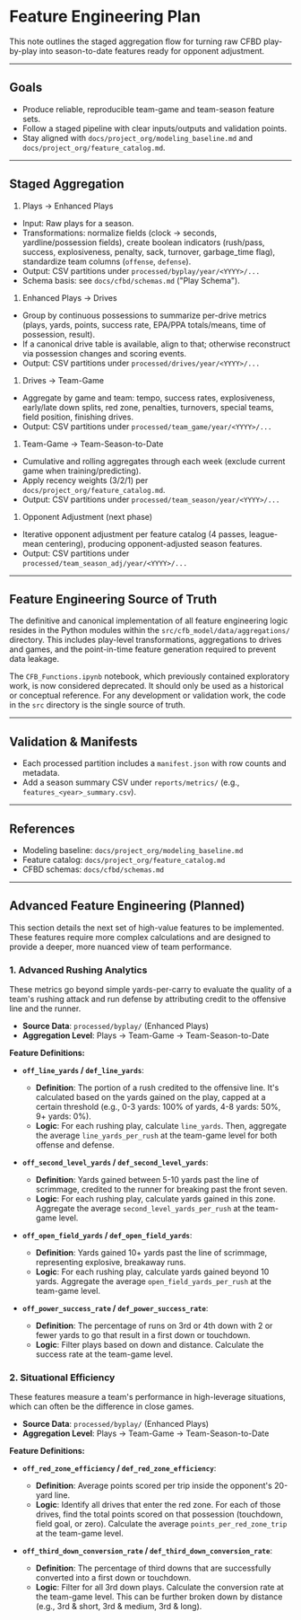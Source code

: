# Feature Engineering Plan

This note outlines the staged aggregation flow for turning raw CFBD play-by-play into
season-to-date features ready for opponent adjustment.

---

## Goals

- Produce reliable, reproducible team-game and team-season feature sets.
- Follow a staged pipeline with clear inputs/outputs and validation points.
- Stay aligned with `docs/project_org/modeling_baseline.md` and `docs/project_org/feature_catalog.md`.

---

## Staged Aggregation

1. Plays → Enhanced Plays

- Input: Raw plays for a season.
- Transformations: normalize fields (clock → seconds, yardline/possession fields), create boolean
  indicators (rush/pass, success, explosiveness, penalty, sack, turnover, garbage_time flag),
  standardize team columns (`offense`, `defense`).
- Output: CSV partitions under `processed/byplay/year/<YYYY>/...`
- Schema basis: see `docs/cfbd/schemas.md` ("Play Schema").

1. Enhanced Plays → Drives

- Group by continuous possessions to summarize per-drive metrics (plays, yards, points, success
  rate, EPA/PPA totals/means, time of possession, result).
- If a canonical drive table is available, align to that; otherwise reconstruct via possession
  changes and scoring events.
- Output: CSV partitions under `processed/drives/year/<YYYY>/...`

1. Drives → Team-Game

- Aggregate by game and team: tempo, success rates, explosiveness, early/late down splits,
  red zone, penalties, turnovers, special teams, field position, finishing drives.
- Output: CSV partitions under `processed/team_game/year/<YYYY>/...`

1. Team-Game → Team-Season-to-Date

- Cumulative and rolling aggregates through each week (exclude current game when training/predicting).
- Apply recency weights (3/2/1) per `docs/project_org/feature_catalog.md`.
- Output: CSV partitions under `processed/team_season/year/<YYYY>/...`

1. Opponent Adjustment (next phase)

- Iterative opponent adjustment per feature catalog (4 passes, league-mean centering), producing
   opponent-adjusted season features.
- Output: CSV partitions under `processed/team_season_adj/year/<YYYY>/...`

---

## Feature Engineering Source of Truth

The definitive and canonical implementation of all feature engineering logic resides in the Python modules within the `src/cfb_model/data/aggregations/` directory. This includes play-level transformations, aggregations to drives and games, and the point-in-time feature generation required to prevent data leakage.

The `CFB_Functions.ipynb` notebook, which previously contained exploratory work, is now considered deprecated. It should only be used as a historical or conceptual reference. For any development or validation work, the code in the `src` directory is the single source of truth.

---

## Validation & Manifests

- Each processed partition includes a `manifest.json` with row counts and metadata.
- Add a season summary CSV under `reports/metrics/` (e.g., `features_<year>_summary.csv`).

---

## References

- Modeling baseline: `docs/project_org/modeling_baseline.md`
- Feature catalog: `docs/project_org/feature_catalog.md`
- CFBD schemas: `docs/cfbd/schemas.md`

---

## Advanced Feature Engineering (Planned)

This section details the next set of high-value features to be implemented. These features require more complex calculations and are designed to provide a deeper, more nuanced view of team performance.

### 1. Advanced Rushing Analytics

These metrics go beyond simple yards-per-carry to evaluate the quality of a team's rushing attack and run defense by attributing credit to the offensive line and the runner.

*   **Source Data**: `processed/byplay/` (Enhanced Plays)
*   **Aggregation Level**: Plays -> Team-Game -> Team-Season-to-Date

**Feature Definitions:**

*   **`off_line_yards` / `def_line_yards`**:
    *   **Definition**: The portion of a rush credited to the offensive line. It's calculated based on the yards gained on the play, capped at a certain threshold (e.g., 0-3 yards: 100% of yards, 4-8 yards: 50%, 9+ yards: 0%).
    *   **Logic**: For each rushing play, calculate `line_yards`. Then, aggregate the average `line_yards_per_rush` at the team-game level for both offense and defense.

*   **`off_second_level_yards` / `def_second_level_yards`**:
    *   **Definition**: Yards gained between 5-10 yards past the line of scrimmage, credited to the runner for breaking past the front seven.
    *   **Logic**: For each rushing play, calculate yards gained in this zone. Aggregate the average `second_level_yards_per_rush` at the team-game level.

*   **`off_open_field_yards` / `def_open_field_yards`**:
    *   **Definition**: Yards gained 10+ yards past the line of scrimmage, representing explosive, breakaway runs.
    *   **Logic**: For each rushing play, calculate yards gained beyond 10 yards. Aggregate the average `open_field_yards_per_rush` at the team-game level.

*   **`off_power_success_rate` / `def_power_success_rate`**:
    *   **Definition**: The percentage of runs on 3rd or 4th down with 2 or fewer yards to go that result in a first down or touchdown.
    *   **Logic**: Filter plays based on down and distance. Calculate the success rate at the team-game level.

### 2. Situational Efficiency

These features measure a team's performance in high-leverage situations, which can often be the difference in close games.

*   **Source Data**: `processed/byplay/` (Enhanced Plays)
*   **Aggregation Level**: Plays -> Team-Game -> Team-Season-to-Date

**Feature Definitions:**

*   **`off_red_zone_efficiency` / `def_red_zone_efficiency`**:
    *   **Definition**: Average points scored per trip inside the opponent's 20-yard line.
    *   **Logic**: Identify all drives that enter the red zone. For each of those drives, find the total points scored on that possession (touchdown, field goal, or zero). Calculate the average `points_per_red_zone_trip` at the team-game level.

*   **`off_third_down_conversion_rate` / `def_third_down_conversion_rate`**:
    *   **Definition**: The percentage of third downs that are successfully converted into a first down or touchdown.
    *   **Logic**: Filter for all 3rd down plays. Calculate the conversion rate at the team-game level. This can be further broken down by distance (e.g., 3rd & short, 3rd & medium, 3rd & long).